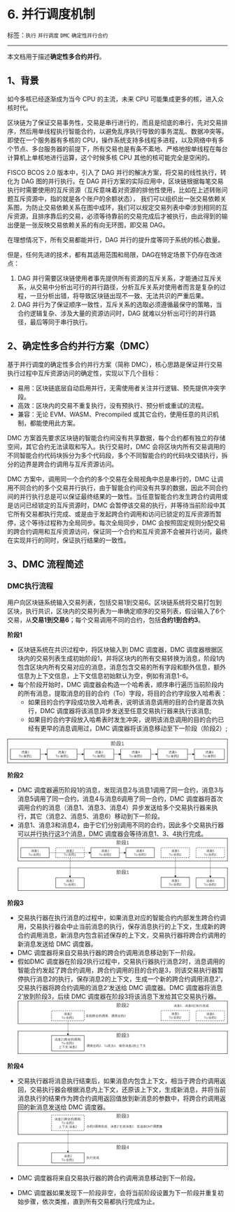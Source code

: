 # 6. 并行调度机制

标签：``执行`` ``并行调度`` ``DMC`` ``确定性并行合约``

----------

本文档用于描述**确定性多合约并行**。

## 1、背景

如今多核已经逐渐成为当今 CPU 的主流，未来 CPU 可能集成更多的核，进入众核时代。

区块链为了保证交易事务性，交易是串行进行的，而且是彻底的串行，先对交易排序，然后用单线程执行智能合约，以避免乱序执行导致的事务混乱、数据冲突等。即使在一个服务器有多核的 CPU，操作系统支持多线程多进程，以及网络中有多个节点、多台服务器的前提下，所有交易也是有条不紊地、严格地按单线程在每台计算机上单核地进行运算，这个时候多核 CPU 其他的核可能完全是空闲的。

FISCO BCOS 2.0 版本中，引入了 DAG 并行的解决方案，将交易的线性执行，转化为 DAG 图的并行执行。在 DAG 并行方案的实际应用中，区块链根据每笔交易执行时需要使用的互斥资源（互斥意味着对资源的排他性使用，比如在上述转账问题互斥资源中，指的就是各个账户的余额状态）， 我们可以组织出一张交易依赖关系图，为防止交易依赖关系在图中成环，我们可以规定交易列表中牵涉到相同的互斥资源，且排序靠后的交易，必须等待靠前的交易完成后才被执行，由此得到的输出便是一张反映交易依赖关系的有向无环图，即交易 DAG。
 
在理想情况下，所有交易都能并行，DAG 并行的提升度等同于系统的核心数量。

但是，任何先进的技术，都有其适用范围和局限，DAG在特定场景下仍存在改进点：

1. DAG 并行需要区块链使用者事先提供所有资源的互斥关系，才能通过互斥关系，从交易中分析出可行的并行路径，分析互斥关系对使用者而言是复杂的过程，一旦分析出错，将导致区块链出现不一致、无法共识的严重后果。
1. DAG 并行为了保证顺序一致性，互斥关系的选取必须遵循最保守的策略，当合约逻辑复杂、涉及大量的资源访问时，DAG 就难以分析出可行的并行路径，最后等同于串行执行。

## 2、确定性多合约并行方案（DMC）

基于并行调度的确定性多合约并行方案（简称 DMC），核心思路是保证并行交易执行过程中互斥资源访问的确定性，实现以下几个目标：
- 易用：区块链底层自动启用并行，无需使用者关注并行逻辑、预先提供冲突字段。
- 高效：区块内的交易不重复执行，没有预执行、预分析或重试的流程。
- 兼容：无论 EVM、WASM、Precompiled 或其它合约，使用任意的共识机制，都能使用此方案。

DMC 方案首先要求区块链的智能合约间没有共享数据，每个合约都有独立的存储空间，其它合约无法读取和写入。执行交易时，DMC 会将区块内所有交易调用的不同智能合约代码块拆分为多个代码段，多个不同智能合约的代码块交错执行，拆分的边界是跨合约调用与互斥资源访问。

DMC 方案中，调用同一个合约的多个交易在全局视角中总是串行的，DMC 让调用不同合约的多个交易并行执行，由于智能合约间没有共享的数据，因此不同合约间的并行执行总是可以保证最终结果的一致性。当任意智能合约发生跨合约调用或是访问已经锁定的互斥资源时，DMC 会暂停该交易的执行，并等待当前阶段中其它所有交易都执行完成、或是由于发起跨合约调用和访问已锁定的互斥资源而暂停，这个等待过程称为全局同步。每次全局同步，DMC 会按照固定规则分配交易的跨合约调用和互斥资源访问，保证同一个合约和互斥资源不会被并行访问，最终在实现并行的同时，保证执行结果的一致性。

## 3、DMC 流程简述

### DMC执行流程
用户向区块链系统输入交易列表，包括交易1到交易6。区块链系统将交易打包到区块，执行共识，区块内的交易列表为一串确定顺序的交易列表，假设输入了6个交易，从**交易1到交易6**；每个交易调用不同的合约，包括**合约1到合约3**。

**阶段1**
- 区块链系统在共识过程中，将区块输入到 DMC 调度器，DMC 调度器根据区块内的交易列表生成初始阶段1，并将区块内的所有交易转换为消息，阶段1内包含区块内所有交易对应的消息，消息包含交易的所有字段和额外信息，额外信息为上下文信息，上下文信息初始默认为空，例如有消息1-6。
- 每个阶段开始时，DMC 调度器会构造一个哈希表，顺序串行遍历当前阶段内的所有消息，提取消息的目的合约（To）字段，将目的合约字段放入哈希表：
    - 如果目的合约字段成功放入哈希表，说明该消息调用的目的合约是首次执行，DMC 调度器将该消息异步发送至任意交易执行器来执行该消息;
    - 如果目的合约字段放入哈希表时发生冲突，说明该消息调用的目的合约已经有更早的消息调用过，DMC 调度器将该消息移动至下一阶段（阶段2）;

![](../../images/design/dmc_stage1.png)

**阶段2**
- DMC 调度器遍历阶段1的消息，发现消息2与消息1调用了同一合约，消息3与消息5调用了同一合约，消息4与消息6调用了同一合约，DMC 调度器将首次调用合约的消息（消息1、消息3、消息4）异步发送给多个交易执行器来执行，其它（消息2、消息5、消息6）移动到下一阶段。
- 消息1、消息3和消息4，由于它们分别调用不同的合约，因此多个交易执行器可以并行执行这3个消息，DMC 调度器会等待消息1、3、4执行完成。
![](../../images/design/dmc_stage2.png)

**阶段3**
- 交易执行器在执行消息的过程中，如果消息对应的智能合约内部发生跨合约调用，交易执行器会中止当前消息的执行，保存消息执行的上下文，生成新的跨合约调用消息，新消息内包含前述保存的上下文，交易执行器将跨合约调用的新消息发送给 DMC 调度器。
- DMC 调度器将来自交易执行器的跨合约调用消息移动到下一阶段。
- 假如DMC 调度器在阶段2执行过程中，交易执行器执行消息2时，消息调用的智能合约发起了跨合约调用，跨合约调用的目的合约是3，则该交易执行器暂停执行消息2的执行，保存消息2的上下文，生成一个新的跨合约调用消息2’，交易执行器将跨合约调用的消息2’发送给 DMC 调度器。DMC 调度器将消息2’放到阶段3，后续 DMC 调度器在阶段3将该消息下发给其它交易执行器。
![](../../images/design/dmc_stage3.png)

**阶段4**
- 交易执行器将消息执行结束后，如果消息内包含上下文，相当于跨合约调用返回，交易执行器会根据消息内上下文，还原该上下文，生成新消息，并将当前消息执行的结果作为跨合约调用返回值放到新消息的参数中，将跨合约调用返回的新消息发送给 DMC 调度器。
![](../../images/design/dmc_stage4.png)

- DMC 调度器将来自交易执行器的跨合约调用消息移动到下一阶段。
- DMC 调度器如果发现下一阶段非空，会将当前阶段设置为下一阶段并重复初始步骤，依次类推，直到所有交易都执行完成为止。